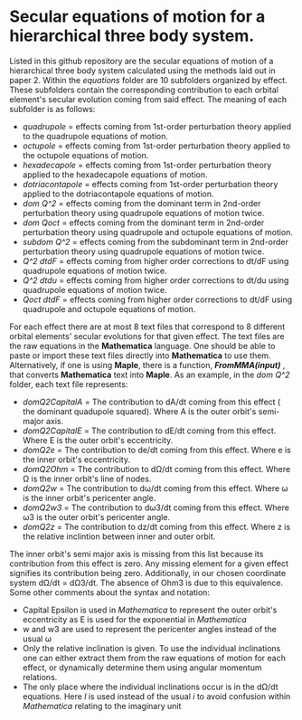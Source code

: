 # Secular equations of motion for a hierarchical three body system.
Listed in this github repository are the secular equations of motion of a hierarchical three body system calculated using the methods laid out in paper 2. Within the *equations* folder are 10 subfolders organized by effect. These subfolders contain the corresponding contribution to each orbital element's secular evolution coming from said effect. The meaning of each subfolder is as follows:
- *quadrupole* = effects coming from 1st-order perturbation theory applied to the quadrupole equations of motion.
- *octupole* = effects coming from 1st-order perturbation theory applied to the octupole equations of motion.
- *hexadecapole* = effects coming from 1st-order perturbation theory applied to the hexadecapole equations of motion.
- *dotriacontapole* = effects coming from 1st-order perturbation theory applied to the dotriacontapole equations of motion.
- *dom Q^2* = effects coming from the dominant term in 2nd-order perturbation theory using quadrupole equations of motion twice.
- *dom Qoct* = effects coming from the dominant term in 2nd-order perturbation theory using quadrupole and octupole equations of motion.
- *subdom Q^2* = effects coming from the subdominant term in 2nd-order perturbation theory using quadrupole equations of motion twice.
- *Q^2 dtdF* = effects coming from higher order corrections to dt/dF using quadrupole equations of motion twice.
- *Q^2 dtdu* = effects coming from higher order corrections to dt/du using quadrupole equations of motion twice.
- *Qoct dtdF* = effects coming from higher order corrections to dt/dF using quadrupole and octupole equations of motion.  


For each effect there are at most 8 text files that correspond to 8 different orbital elements' secular evolutions for that given effect. The text files are the raw equations in the **Mathematica** language. One should be able to paste or import these text files directly into **Mathematica** to use them. Alternatively, if one is using **Maple**, there is a function, ***FromMMA(input)*** , that converts **Mathematica** text into **Maple**. As an example, in the *dom Q^2* folder, each text file represents:

- *domQ2CapitalA* = The contribution to dA/dt coming from this effect ( the dominant quadupole squared). Where A is the outer orbit's semi-major axis.
- *domQ2CapitalE* = The contribution to dE/dt coming from this effect. Where E is the outer orbit's eccentricity.
- *domQ2e* = The contribution to de/dt coming from this effect. Where e is the inner orbit's eccentricity.
- *domQ2Ohm* = The contribution to dΩ/dt coming from this effect. Where Ω is the inner orbit's line of nodes.
- *domQ2w* = The contribution to dω/dt coming from this effect. Where ω is the inner orbit's pericenter angle.
- *domQ2w3* = The contribution to dω3/dt coming from this effect. Where ω3 is the outer orbit's pericenter angle.
- *domQ2z* = The contribution to dz/dt coming from this effect. Where z is the relative inclintion between inner and outer orbit.

The inner orbit's semi major axis is missing from this list because its contribution from this effect is zero. Any missing element for a given effect signifies its contribution being zero. Additionally, in our chosen coordinate system dΩ/dt = dΩ3/dt. The absence of Ohm3 is due to this equivalence. Some other comments about the syntax and notation:
- Capital Epsilon is used in *Mathematica* to represent the outer orbit's eccentricity as E is used for the exponential in *Mathematica*
- w and w3 are used to represent the pericenter angles instead of the usual ω
- Only the relative inclination is given. To use the individual inclinations one can either extract them from the raw equations of motion for each effect, or dynamically determine them using angular momentum relations.
- The only place where the individual inclinations occur is in the dΩ/dt equations. Here *l* is used instead of the usual *i* to avoid confusion within *Mathematica* relating to the imaginary unit

